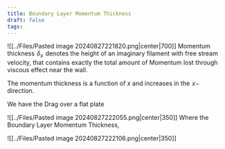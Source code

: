 ```yaml
---
title: Boundary Layer Momentum Thickness
draft: false
tags:
---
```

![[../Files/Pasted image 20240827221820.png|center|700]]
Momentum thickness  $\delta_x$  denotes the height of an imaginary filament with free stream velocity, that contains exactly the total amount of Momentum lost through viscous effect near the wall.   
  
The momentum thickness is a function of $x$ and increases in the  $x-$ direction.  
  
We have the Drag over a flat plate

![[../Files/Pasted image 20240827222055.png|center|350]]
Where the Boundary Layer Momentum Thickness,  

![[../Files/Pasted image 20240827222106.png|center|350]]


